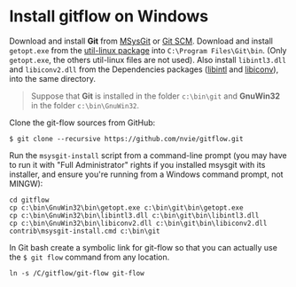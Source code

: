# Install gitflow on Windows
Download and install **Git** from  [MSysGit](http://msysgit.github.io)  or [Git SCM](http://git-scm.com/).
Download and install `getopt.exe` from the [util-linux package](http://gnuwin32.sourceforge.net/packages/util-linux-ng.htm) into `C:\Program Files\Git\bin`. (Only `getopt.exe`, the others util-linux files are not used). Also install `libintl3.dll` and `libiconv2.dll` from the Dependencies packages ([libintl](http://gnuwin32.sourceforge.net/packages/libintl.htm) and [libiconv](http://gnuwin32.sourceforge.net/packages/libiconv.htm)), into the same directory.

> Suppose that **Git** is installed in the folder `c:\bin\git` and **GnuWin32** in the folder `c:\bin\GnuWin32`.

Clone the git-flow sources from GitHub:

	$ git clone --recursive https://github.com/nvie/gitflow.git

Run the `msysgit-install` script from a command-line prompt (you may have to
run it with "Full Administrator" rights if you installed msysgit with its
installer, and ensure you're running from a Windows command prompt, not MINGW):

	cd gitflow
	cp c:\bin\GnuWin32\bin\getopt.exe c:\bin\git\bin\getopt.exe
	cp c:\bin\GnuWin32\bin\libintl3.dll c:\bin\git\bin\libintl3.dll
	cp c:\bin\GnuWin32\bin\libiconv2.dll c:\bin\git\bin\libiconv2.dll
	contrib\msysgit-install.cmd c:\bin\git

In Git bash create a symbolic link for git-flow so that you can actually use the `$ git flow` command from any location.

	ln -s /C/gitflow/git-flow git-flow
